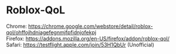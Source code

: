 # Roblox-QoL
Chrome: https://chrome.google.com/webstore/detail/roblox-qol/ohffojhdniagefegnmjfpfidnjofekpj <br>
Firefox: https://addons.mozilla.org/en-US/firefox/addon/roblox-qol/ <br>
Safari: https://testflight.apple.com/join/53H1QbUr (Unofficial)
